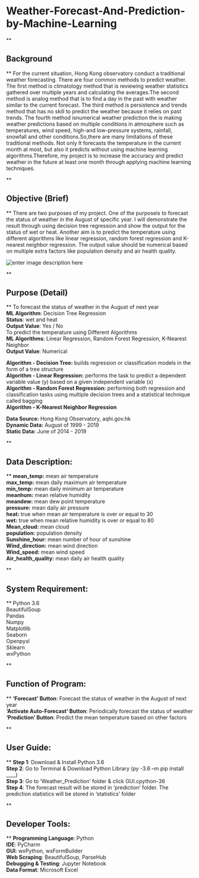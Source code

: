 # Weather-Forecast-And-Prediction-by-Machine-Learning




**

## Background

**
For the current situation, Hong Kong observatory conduct a traditional weather forecasting. There are four common methods to predict weather. The first method is climatology method that is reviewing weather statistics gathered over multiple years and calculating the averages.The second method is analog method that is to find a day in the past with weather similar to the current forecast. The third method is persistence and trends method that has no skill to predict the weather because it relies on past trends. The fourth method isnumerical weather prediction the is making weather predictions based on multiple conditions in atmosphere such as temperatures, wind speed, high-and low-pressure systems, rainfall, snowfall and other conditions.So,there are many limitations of these traditional methods. Not only It forecasts the temperature in the current month at most, but also it predicts without using machine learning algorithms.Therefore, my project is to increase the accuracy and predict weather in the future at least one month through applying machine learning techniques.

**

## Objective (Brief)

**
There are two purposes of my project. One of the purposeis to forecast the status of weather in the August of specific year. I will demonstrate the result through using decision tree regression and show the output for the status of wet or heat. Another aim is to predict the temperature using different algorithms like linear regression, random forest regression and K-nearest neighbor regression. The output value should be numerical based on multiple extra factors like population density and air health quality.

![enter image description here](https://lh3.googleusercontent.com/43WkMUHGBC12Fap74eYDH-rsIg7BgmaeAev2f_xhoa1hg678kmiQbIEawUfKkjOjsrvpzhzUIvy9 "experiment")

**

## Purpose (Detail)

**
To forecast the status of weather in the August of next year<br/>
**ML Algorithm**: Decision Tree Regression<br/>
**Status**: wet and heat <br/>
**Output Value**: Yes / No<br/>
To predict the temperature using Different Algorithms<br/>
**ML Algorithms**: Linear Regression,
	 	Random Forest Regression, K-Nearest Neighbor<br/>
**Output Value**: Numerical<br/>

**Algorithm - Decision Tree:**  builds regression or classification models in the form of a tree structure<br/>
**Algorithm - Linear Regression:** performs the task to predict a dependent variable value (y) based on a given independent variable (x)<br/>
**Algorithm - Random Forest Regression:** performing both regression and classification tasks using multiple decision trees and a statistical technique called bagging<br/>
**Algorithm - K-Nearest Neighbor Regression**<br/>

**Data Source:** Hong Kong Observatory, aqhi.gov.hk<br/>
**Dynamic Data:** August of 1999 - 2019<br/>
**Static Data:** June of 2014 - 2019<br/>

**

## Data Description:

**
**mean_temp:** mean air temperature<br/>
**max_temp:** mean daily maximum air temperature<br/>
**min_temp:** mean daily minimum air temperature<br/>
**meanhum:** mean relative humidity<br/>
**meandew:** mean dew point temperature<br/>
**pressure:** mean daily air pressure<br/>
**heat:** true when mean air temperature is over or equal to 30<br/>
**wet:** true when mean relative humidity is over or equal to 80<br/>
**Mean_cloud:** mean cloud<br/>
**population:** population density<br/>
**Sunshine_hour:** mean number of hour of sunshine<br/>
**Wind_direction:** mean wind direction<br/>
**Wind_speed:** mean wind speed<br/>
**Air_health_quality:** mean daily air health quality<br/>

**

## System Requirement:

**
Python 3.6<br/>
BeautifulSoup<br/>
Pandas<br/>
Numpy<br/>
Matplotlib<br/>
Seaborn<br/>
Openpyxl<br/>
Sklearn<br/>
wxPython<br/>

**

## Function of Program:

**
**‘Forecast’ Button**: Forecast the status of weather in the August of next year<br/>
**‘Activate Auto-Forecast’ Button**: Periodically forecast the status of weather<br/>
**‘Prediction’ Button**: Predict the mean temperature based on other factors<br/>

**

## User Guide:

**
**Step 1**: Download & Install Python 3.6<br/>
**Step 2**: Go to Terminal & Download Python Library (py -3.6 –m pip install ____)<br/>
**Step 3**: Go to ‘Weather_Prediction’ folder & click GUI.cpython-36<br/>
**Step 4**: The forecast result will be stored in ‘prediction’ folder. The prediction statistics will be stored in ‘statistics’ folder<br/>

**

## Developer Tools:

**
**Programming Language**: Python<br/>
**IDE**: PyCharm<br/>
**GUI**: wxPython, wxFormBuilder<br/>
**Web Scraping**: BeautifulSoup, ParseHub<br/>
**Debugging & Testing**: Jupyter Notebook<br/>
**Data Format**: Microsoft Excel<br/>

```
